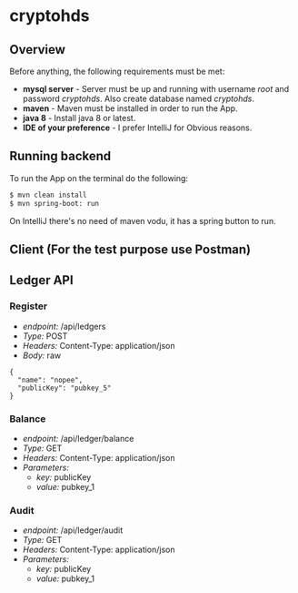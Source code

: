 # cryptohds

## Overview

Before anything, the following requirements must be met:
* **mysql server** - Server must be up and running with username *root* and password *cryptohds*. Also create database named *cryptohds*.
* **maven** - Maven must be installed in order to run the App.
* **java 8** - Install java 8 or latest.
* **IDE of your preference** - I prefer IntelliJ for Obvious reasons.

## Running backend

To run the App on the terminal do the following:
```sh
$ mvn clean install 
$ mvn spring-boot: run
```

On IntelliJ there's no need of maven vodu, it has a spring button to run.

## Client (For the test purpose use Postman)

## Ledger API
### Register 
  * *endpoint:* /api/ledgers
  * *Type:* POST
  * *Headers:* Content-Type: application/json
  * *Body:* raw
  ```
  {
    "name": "nopee",
    "publicKey": "pubkey_5"
  }
```

### Balance
  * *endpoint:* /api/ledger/balance
  * *Type:* GET
  * *Headers:* Content-Type: application/json
  * *Parameters:* 
    * *key:* publicKey 
    * *value:* pubkey_1 
    
### Audit
  * *endpoint:* /api/ledger/audit
  * *Type:* GET
  * *Headers:* Content-Type: application/json
  * *Parameters:* 
    * *key:* publicKey 
    * *value:* pubkey_1 